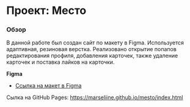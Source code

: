 # Проект: Место

### Обзор
В данной работе был создан сайт по макету в Figma. Используется адаптивная, резиновая верстка.
Реализовано открытие попапов редактирования профиля, добавления карточек, также удаление карточек и поставка лайков на карточки.

**Figma**

* [Ссылка на макет в Figma](https://www.figma.com/file/2cn9N9jSkmxD84oJik7xL7/JavaScript.-Sprint-4?node-id=0%3A1)

 Сылка на GitHub Pages: https://marseliine.github.io/mesto/index.html
